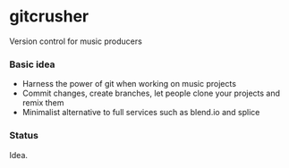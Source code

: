 # gitcrusher

Version control for music producers

### Basic idea
* Harness the power of git when working on music projects
* Commit changes, create branches, let people clone your projects and remix them
* Minimalist alternative to full services such as blend.io and splice

### Status
Idea.